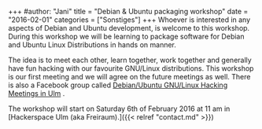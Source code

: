 +++
#author: "Jani"
title = "Debian & Ubuntu packaging workshop"
date = "2016-02-01"
categories = ["Sonstiges"]
+++
Whoever is interested in any aspects of Debian and Ubuntu development, is
welcome to this workshop. During this workshop we will be learning to package
software for Debian and Ubuntu Linux Distributions in hands on manner.

The idea is to meet each other, learn together, work together and generally
have fun hacking with our favourite GNU/Linux distributions. This workshop is
our first meeting and we will agree on the future meetings as well. There is
also a Facebook group called [Debian/Ubuntu GNU/Linux Hacking Meetings in
Ulm](https://www.facebook.com/groups/1551713658479995/ ) .

The workshop will start on Saturday 6th of February 2016 at 11 am in
[Hackerspace Ulm (aka Freiraum).]({{< relref "contact.md" >}})
